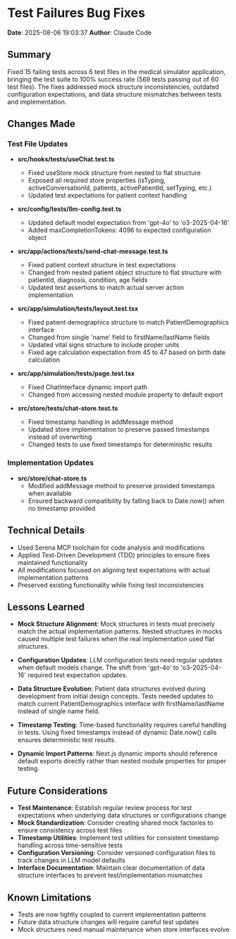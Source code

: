 # Test Failures Bug Fixes

**Date**: 2025-08-06 19:03:37
**Author**: Claude Code

## Summary
Fixed 15 failing tests across 6 test files in the medical simulator application, bringing the test suite to 100% success rate (569 tests passing out of 60 test files). The fixes addressed mock structure inconsistencies, outdated configuration expectations, and data structure mismatches between tests and implementation.

## Changes Made

### Test File Updates
- **src/hooks/__tests__/useChat.test.ts**
  - Fixed useStore mock structure from nested to flat structure
  - Exposed all required store properties (isTyping, activeConversationId, patients, activePatientId, setTyping, etc.)
  - Updated test expectations for patient context handling

- **src/config/__tests__/llm-config.test.ts**
  - Updated default model expectation from 'gpt-4o' to 'o3-2025-04-16'
  - Added maxCompletionTokens: 4096 to expected configuration object

- **src/app/actions/__tests__/send-chat-message.test.ts**
  - Fixed patient context structure in test expectations
  - Changed from nested patient object structure to flat structure with patientId, diagnosis, condition, age fields
  - Updated test assertions to match actual server action implementation

- **src/app/simulation/__tests__/layout.test.tsx**
  - Fixed patient demographics structure to match PatientDemographics interface
  - Changed from single 'name' field to firstName/lastName fields
  - Updated vital signs structure to include proper units
  - Fixed age calculation expectation from 45 to 47 based on birth date calculation

- **src/app/simulation/__tests__/page.test.tsx**
  - Fixed ChatInterface dynamic import path
  - Changed from accessing nested module property to default export

- **src/store/__tests__/chat-store.test.ts**
  - Fixed timestamp handling in addMessage method
  - Updated store implementation to preserve passed timestamps instead of overwriting
  - Changed tests to use fixed timestamps for deterministic results

### Implementation Updates
- **src/store/chat-store.ts**
  - Modified addMessage method to preserve provided timestamps when available
  - Ensured backward compatibility by falling back to Date.now() when no timestamp provided

## Technical Details
- Used Serena MCP toolchain for code analysis and modifications
- Applied Test-Driven Development (TDD) principles to ensure fixes maintained functionality
- All modifications focused on aligning test expectations with actual implementation patterns
- Preserved existing functionality while fixing test inconsistencies

## Lessons Learned
- **Mock Structure Alignment**: Mock structures in tests must precisely match the actual implementation patterns. Nested structures in mocks caused multiple test failures when the real implementation used flat structures.

- **Configuration Updates**: LLM configuration tests need regular updates when default models change. The shift from 'gpt-4o' to 'o3-2025-04-16' required test expectation updates.

- **Data Structure Evolution**: Patient data structures evolved during development from initial design concepts. Tests needed updates to match current PatientDemographics interface with firstName/lastName instead of single name field.

- **Timestamp Testing**: Time-based functionality requires careful handling in tests. Using fixed timestamps instead of dynamic Date.now() calls ensures deterministic test results.

- **Dynamic Import Patterns**: Next.js dynamic imports should reference default exports directly rather than nested module properties for proper testing.

## Future Considerations
- **Test Maintenance**: Establish regular review process for test expectations when underlying data structures or configurations change
- **Mock Standardization**: Consider creating shared mock factories to ensure consistency across test files
- **Timestamp Utilities**: Implement test utilities for consistent timestamp handling across time-sensitive tests
- **Configuration Versioning**: Consider versioned configuration files to track changes in LLM model defaults
- **Interface Documentation**: Maintain clear documentation of data structure interfaces to prevent test/implementation mismatches

## Known Limitations
- Tests are now tightly coupled to current implementation patterns
- Future data structure changes will require careful test updates
- Mock structures need manual maintenance when store interfaces evolve